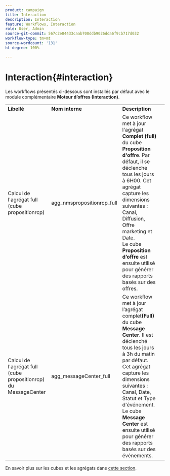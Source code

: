```yaml
---
product: campaign
title: Interaction
description: Interaction
feature: Workflows, Interaction
role: User, Admin
source-git-commit: 567c2e84433caab708ddb9026dda6f9cb717d032
workflow-type: tm+mt
source-wordcount: '131'
ht-degree: 100%

---
```



# Interaction{#interaction}

Les workflows présentés ci-dessous sont installés par défaut avec le module complémentaire **Moteur d’offres (Interaction)**.

<table> 
 <tbody> 
  <tr> 
   <td> <strong>Libellé</strong><br /> </td> 
   <td> <strong>Nom interne</strong><br /> </td> 
   <td> <strong>Description</strong><br /> </td> 
  </tr> 
  <tr> 
   <td> <span class="uicontrol">Calcul de l'agrégat full (cube propositionrcp)</span> <br /> </td> 
   <td> <span class="uicontrol">agg_nmspropositionrcp_full</span> <br /> </td> 
   <td> Ce workflow met à jour l'agrégat <strong>Complet (full)</strong> du cube <strong>Proposition d'offre</strong>. Par défaut, il se déclenche tous les jours à 6H00. Cet agrégat capture les dimensions suivantes : Canal, Diffusion, Offre marketing et Date.<br /> Le cube <strong>Proposition d’offre</strong> est ensuite utilisé pour générer des rapports basés sur des offres.<br /> </td> 
  </tr> 
   <tr> 
   <td> <span class="uicontrol">Calcul de l'agrégat full (cube propositionrcp) du MessageCenter</span> <br /> </td> 
   <td> <span class="uicontrol">agg_messageCenter_full</span> <br /> </td> 
   <td> Ce workflow met à jour l’agrégat complet<strong>(Full)</strong> du cube <strong>Message Center</strong>. Il est déclenché tous les jours à 3h du matin par défaut. Cet agrégat capture les dimensions suivantes : Canal, Date, Statut et Type d'événement.<br /> Le cube <strong>Message Center</strong> est ensuite utilisé pour générer des rapports basés sur des événements. <br /> </td> 
   <td> <br /> </td> 
  </tr> 
 </tbody> 
</table>

En savoir plus sur les cubes et les agrégats dans [cette section](../../v8/reporting/gs-cubes.md).

